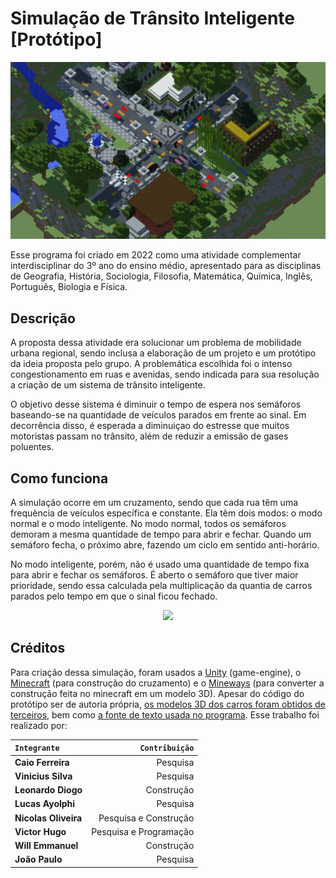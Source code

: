 # Simulação de Trânsito Inteligente [Protótipo]
<p align="center">
	<img src="GitHub/simulation.gif"; width=800pm;>
</p>

Esse programa foi criado em 2022 como uma atividade complementar interdisciplinar do 3º ano do ensino médio, apresentado para as disciplinas de Geografia, 
História, Sociologia, Filosofia, Matemática, Química, Inglês, Português, Biologia e Física.
 
## Descrição

A proposta dessa atividade era solucionar um problema de mobilidade urbana regional, sendo inclusa a elaboração de um projeto e um protótipo da ideia proposta pelo grupo. A problemática escolhida foi o intenso congestionamento em ruas e avenidas, sendo indicada para sua resolução a criação de um sistema de trânsito inteligente.

O objetivo desse sistema é diminuir o tempo de espera nos semáforos baseando-se na quantidade de veículos parados em frente ao sinal. Em decorrência disso, é esperada a diminuiçao do estresse que muitos motoristas passam no trânsito, além de reduzir a emissão de gases poluentes.

## Como funciona

A simulação ocorre em um cruzamento, sendo que cada rua têm uma frequência de veículos específica e constante. Ela têm dois modos: o modo normal e o modo inteligente. No modo normal, todos os semáforos demoram a mesma quantidade de tempo para abrir e fechar. Quando um semáforo fecha, o próximo abre, fazendo um ciclo em sentido anti-horário.

No modo inteligente, porém, não é usado uma quantidade de tempo fixa para abrir e fechar os semáforos. É aberto o semáforo que tiver maior prioridade, sendo essa calculada pela multiplicação da quantia de carros parados pelo tempo em que o sinal ficou fechado.

<p align="center">
	<img src="GitHub/smart.mp4"; width=800pm;>
</p>

## Créditos

Para criação dessa simulação, foram usados a [Unity](https://unity.com/pt) (game-engine), o [Minecraft](https://www.minecraft.net/pt-br) (para construção do cruzamento) e o [Mineways](https://www.realtimerendering.com/erich/minecraft/public/mineways/) (para converter a construção feita no minecraft em um modelo 3D). Apesar do código do protótipo ser de autoria própria, [os modelos 3D dos carros foram obtidos de terceiros](https://github.com/mchrbn/unity-traffic-simulation), bem como [a fonte de texto usada no programa](https://www.dafont.com/minecraftia.font?text=%E7%E3o). Esse trabalho foi realizado por:

<p align="center">

|   **`Integrante`**   |   **`Contribuição`**   |
| :------------------- | ---------------------: |
| **Caio Ferreira**    | Pesquisa               |
| **Vinicius Silva**   | Pesquisa               |
| **Leonardo Diogo**   | Construção             |
| **Lucas Ayolphi**    | Pesquisa               |
| **Nicolas Oliveira** | Pesquisa e Construção  |
| **Victor Hugo**      | Pesquisa e Programação |
| **Will Emmanuel**    | Construção             |
| **João Paulo**       | Pesquisa               |
</p>

